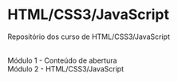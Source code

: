 <h1>HTML/CSS3/JavaScript</h1
<p>Repositório dos curso de HTML/CSS3/JavaScript</p>

<br>Módulo 1 - Conteúdo de abertura
<br>Módulo 2 - HTML/CSS3/JavaScript

